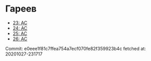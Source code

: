 # Гареев
- [23: AC](23.md)
- [24: AC](24.md)
- [25: AC](25.md)
- [26: AC](26.md)

Commit: e0eee1f81c7ffea754a7ecf070fe82f359923b4c
 fetched at: 20201027-231717

